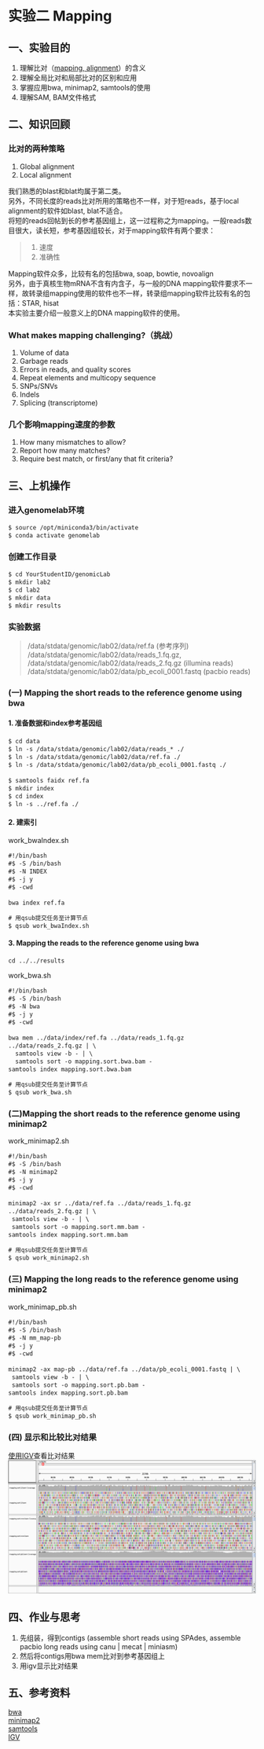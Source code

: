 # 实验二 Mapping  
## 一、实验目的  
1. 理解比对（[mapping, alignment](https://www.eurl-ar.eu/CustomerData/Files/Folders/31-training-course-kgs-lyngby-2018/435_alignment-and-mapping-philip-clausen.pdf)）的含义  
2. 理解全局比对和局部比对的区别和应用  
3. 掌握应用bwa, minimap2, samtools的使用  
4. 理解SAM, BAM文件格式  

## 二、知识回顾  

### 比对的两种策略  
1. Global alignment
2. Local alignment

我们熟悉的blast和blat均属于第二类。   
另外，不同长度的reads比对所用的策略也不一样，对于短reads，基于local alignment的软件如blast, blat不适合。  
将短的reads回帖到长的参考基因组上，这一过程称之为mapping。一般reads数目很大，读长短，参考基因组较长，对于mapping软件有两个要求：

> 1. 速度
> 2. 准确性
 
Mapping软件众多，比较有名的包括bwa, soap, bowtie, novoalign  
另外，由于真核生物mRNA不含有内含子，与一般的DNA mapping软件要求不一样，故转录组mapping使用的软件也不一样，转录组mapping软件比较有名的包括：STAR, hisat  
本实验主要介绍一般意义上的DNA mapping软件的使用。  

### What makes mapping challenging?（挑战）
1. Volume of data
2. Garbage reads
3. Errors in reads, and quality scores
4. Repeat elements and multicopy sequence
5. SNPs/SNVs
6. Indels
7. Splicing (transcriptome)

### 几个影响mapping速度的参数  
1. How many mismatches to allow?
2. Report how many matches?
3. Require best match, or first/any that fit criteria?

## 三、上机操作  
### 进入genomelab环境
```shell
$ source /opt/miniconda3/bin/activate
$ conda activate genomelab
```
### 创建工作目录  
```shell
$ cd YourStudentID/genomicLab
$ mkdir lab2
$ cd lab2
$ mkdir data
$ mkdir results
```

### 实验数据  
> /data/stdata/genomic/lab02/data/ref.fa (参考序列)  
> /data/stdata/genomic/lab02/data/reads_1.fq.gz, /data/stdata/genomic/lab02/data/reads_2.fq.gz (illumina reads)  
> /data/stdata/genomic/lab02/data/pb_ecoli_0001.fastq (pacbio reads)  

### (一) Mapping the short reads to the reference genome using bwa   
#### 1. 准备数据和index参考基因组  
```shell
$ cd data
$ ln -s /data/stdata/genomic/lab02/data/reads_* ./
$ ln -s /data/stdata/genomic/lab02/data/ref.fa ./
$ ln -s /data/stdata/genomic/lab02/data/pb_ecoli_0001.fastq ./

$ samtools faidx ref.fa
$ mkdir index
$ cd index
$ ln -s ../ref.fa ./
```

#### 2. 建索引  
work_bwaIndex.sh  
```shell
#!/bin/bash
#$ -S /bin/bash
#$ -N INDEX
#$ -j y
#$ -cwd

bwa index ref.fa
```

```shell
# 用qsub提交任务至计算节点
$ qsub work_bwaIndex.sh
```

#### 3. Mapping the reads to the reference genome using bwa  
```shell
cd ../../results
```

work_bwa.sh  
```shell
#!/bin/bash
#$ -S /bin/bash
#$ -N bwa
#$ -j y
#$ -cwd

bwa mem ../data/index/ref.fa ../data/reads_1.fq.gz ../data/reads_2.fq.gz | \
  samtools view -b - | \
  samtools sort -o mapping.sort.bwa.bam -
samtools index mapping.sort.bwa.bam
```

```shell
# 用qsub提交任务至计算节点
$ qsub work_bwa.sh
```

### (二)Mapping the short reads to the reference genome using minimap2  

work_minimap2.sh  
```shell
#!/bin/bash
#$ -S /bin/bash
#$ -N minimap2
#$ -j y
#$ -cwd

minimap2 -ax sr ../data/ref.fa ../data/reads_1.fq.gz ../data/reads_2.fq.gz | \
 samtools view -b - | \
 samtools sort -o mapping.sort.mm.bam -
samtools index mapping.sort.mm.bam
```

```shell
# 用qsub提交任务至计算节点
$ qsub work_minimap2.sh
```

### (三) Mapping the long reads to the reference genome using minimap2  
work_minimap_pb.sh  
```shell
#!/bin/bash
#$ -S /bin/bash
#$ -N mm_map-pb
#$ -j y
#$ -cwd

minimap2 -ax map-pb ../data/ref.fa ../data/pb_ecoli_0001.fastq | \
 samtools view -b - | \
 samtools sort -o mapping.sort.pb.bam -
samtools index mapping.sort.pb.bam
```

```shell
# 用qsub提交任务至计算节点
$ qsub work_minimap_pb.sh
```

### (四) 显示和比较比对结果  
[使用IGV](https://blog.csdn.net/qq_22253901/article/details/119845652)查看比对结果  
![](./igv_snapshot.png) 

## 四、作业与思考  
1. 先组装，得到contigs (assemble short reads using SPAdes, assemble pacbio long reads using canu | mecat | miniasm)  
2. 然后将contigs用bwa mem比对到参考基因组上  
3. 用igv显示比对结果   

## 五、参考资料  
[bwa](https://bio-bwa.sourceforge.net/bwa.shtml)  
[minimap2](https://lh3.github.io/minimap2/minimap2.html)  
[samtools](http://www.htslib.org/)  
[IGV](http://software.broadinstitute.org/software/igv/)  

